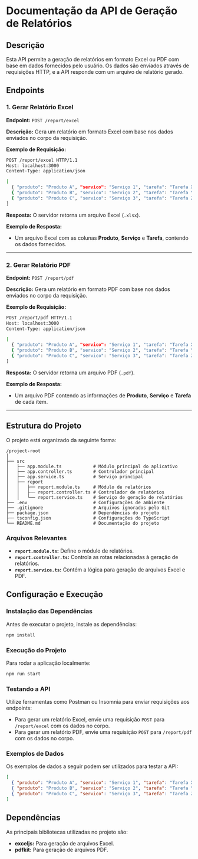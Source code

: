 
# Documentação da API de Geração de Relatórios

## Descrição

Esta API permite a geração de relatórios em formato Excel ou PDF com base em dados fornecidos pelo usuário. Os dados são enviados através de requisições HTTP, e a API responde com um arquivo de relatório gerado.

## Endpoints

### 1. Gerar Relatório Excel

**Endpoint:** `POST /report/excel`

**Descrição:** Gera um relatório em formato Excel com base nos dados enviados no corpo da requisição.

**Exemplo de Requisição:**

```bash
POST /report/excel HTTP/1.1
Host: localhost:3000
Content-Type: application/json

[
  { "produto": "Produto A", "servico": "Serviço 1", "tarefa": "Tarefa X" },
  { "produto": "Produto B", "servico": "Serviço 2", "tarefa": "Tarefa Y" },
  { "produto": "Produto C", "servico": "Serviço 3", "tarefa": "Tarefa Z" }
]
```

**Resposta:** O servidor retorna um arquivo Excel (`.xlsx`).

**Exemplo de Resposta:**

- Um arquivo Excel com as colunas **Produto**, **Serviço** e **Tarefa**, contendo os dados fornecidos.

---

### 2. Gerar Relatório PDF

**Endpoint:** `POST /report/pdf`

**Descrição:** Gera um relatório em formato PDF com base nos dados enviados no corpo da requisição.

**Exemplo de Requisição:**

```bash
POST /report/pdf HTTP/1.1
Host: localhost:3000
Content-Type: application/json

[
  { "produto": "Produto A", "servico": "Serviço 1", "tarefa": "Tarefa X" },
  { "produto": "Produto B", "servico": "Serviço 2", "tarefa": "Tarefa Y" },
  { "produto": "Produto C", "servico": "Serviço 3", "tarefa": "Tarefa Z" }
]
```

**Resposta:** O servidor retorna um arquivo PDF (`.pdf`).

**Exemplo de Resposta:**

- Um arquivo PDF contendo as informações de **Produto**, **Serviço** e **Tarefa** de cada item.

---

## Estrutura do Projeto

O projeto está organizado da seguinte forma:

```
/project-root
│
├── src
│   ├── app.module.ts            # Módulo principal do aplicativo
│   ├── app.controller.ts        # Controlador principal
│   ├── app.service.ts           # Serviço principal
│   ├── report
│   │   ├── report.module.ts     # Módulo de relatórios
│   │   ├── report.controller.ts # Controlador de relatórios
│   │   └── report.service.ts    # Serviço de geração de relatórios
├── .env                         # Configurações de ambiente
├── .gitignore                   # Arquivos ignorados pelo Git
├── package.json                 # Dependências do projeto
├── tsconfig.json                # Configurações do TypeScript
└── README.md                    # Documentação do projeto
```

### Arquivos Relevantes

- **`report.module.ts`:** Define o módulo de relatórios.
- **`report.controller.ts`:** Controla as rotas relacionadas à geração de relatórios.
- **`report.service.ts`:** Contém a lógica para geração de arquivos Excel e PDF.

## Configuração e Execução

### Instalação das Dependências

Antes de executar o projeto, instale as dependências:

```bash
npm install
```

### Execução do Projeto

Para rodar a aplicação localmente:

```bash
npm run start
```

### Testando a API

Utilize ferramentas como Postman ou Insomnia para enviar requisições aos endpoints:

- Para gerar um relatório Excel, envie uma requisição `POST` para `/report/excel` com os dados no corpo.
- Para gerar um relatório PDF, envie uma requisição `POST` para `/report/pdf` com os dados no corpo.

### Exemplos de Dados

Os exemplos de dados a seguir podem ser utilizados para testar a API:

```json
[
  { "produto": "Produto A", "servico": "Serviço 1", "tarefa": "Tarefa X" },
  { "produto": "Produto B", "servico": "Serviço 2", "tarefa": "Tarefa Y" },
  { "produto": "Produto C", "servico": "Serviço 3", "tarefa": "Tarefa Z" }
]
```

## Dependências

As principais bibliotecas utilizadas no projeto são:

- **exceljs:** Para geração de arquivos Excel.
- **pdfkit:** Para geração de arquivos PDF.



